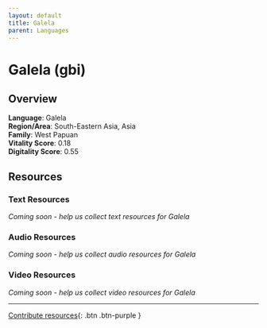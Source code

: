 ```yaml
---
layout: default
title: Galela
parent: Languages
---
```


# Galela (gbi)

## Overview

**Language**: Galela  
**Region/Area**: South-Eastern Asia, Asia  
**Family**: West Papuan  
**Vitality Score**: 0.18  
**Digitality Score**: 0.55  

## Resources

### Text Resources
*Coming soon - help us collect text resources for Galela*

### Audio Resources
*Coming soon - help us collect audio resources for Galela*

### Video Resources
*Coming soon - help us collect video resources for Galela*

---

[Contribute resources](https://fairtrain.github.io/){: .btn .btn-purple }
